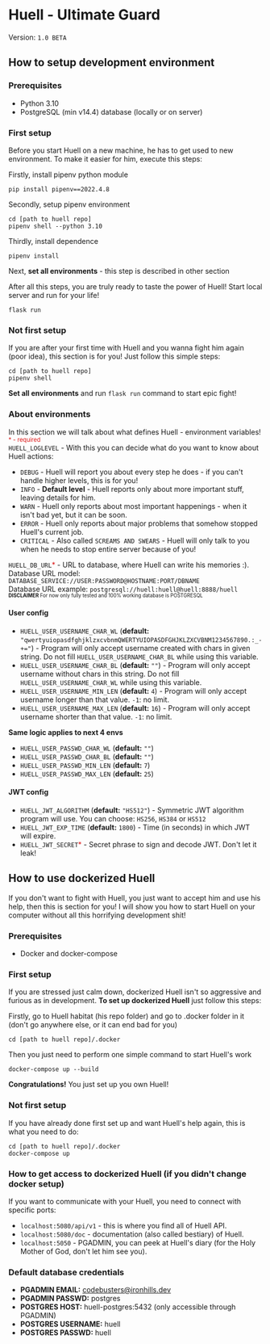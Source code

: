 # Huell - Ultimate Guard

Version: `1.0 BETA`

## How to setup development environment

### Prerequisites

* Python 3.10
* PostgreSQL (min v14.4) database (locally or on server)

### First setup

Before you start Huell on a new machine, he has to get used to new environment. To make it easier for him, execute this
steps:

Firstly, install pipenv python module

```
pip install pipenv==2022.4.8
```

Secondly, setup pipenv environment

```
cd [path to huell repo]
pipenv shell --python 3.10 
```

Thirdly, install dependence

```
pipenv install
```

Next, **set all environments** - this step is described in other section

After all this steps, you are truly ready to taste the power of Huell! Start local server and run for your life!

```
flask run
```

### Not first setup

If you are after your first time with Huell and you wanna fight him again (poor idea), this section is for you! Just
follow this
simple steps:

```
cd [path to huell repo]
pipenv shell
```

**Set all environments** and run `flask run` command to start epic fight!

### About environments

In this section we will talk about what defines Huell - environment variables!\
<sup><span style="color:#DD1919">* - required</span></sup>\
`HUELL_LOGLEVEL` - With this you can decide what do you want to know about Huell actions:

* `DEBUG` - Huell will report you about every step he does - if you can't handle higher levels, this is for you!
* `INFO` - **Default level** - Huell reports only about more important stuff, leaving details for him.
* `WARN` - Huell only reports about most important happenings - when it isn't bad yet, but it can be soon.
* `ERROR` - Huell only reports about major problems that somehow stopped Huell's current job.
* `CRITICAL` - Also called `SCREAMS AND SWEARS` - Huell will only talk to you when he needs to stop entire server
  because of you!

`HUELL_DB_URL`<span style="color:#DD1919">*</span> - URL to database, where Huell can write his memories :).\
Database URL model: `DATABASE_SERVICE://USER:PASSWORD@HOSTNAME:PORT/DBNAME`\
Database URL example: `postgresql://huell:huell@huell:8888/huell`\
<sup><sub>**DISCLAIMER** For now only fully tested and 100% working database is POSTGRESQL</sub></sup>

#### User config

* `HUELL_USER_USERNAME_CHAR_WL`
  (**default:** `"qwertyuiopasdfghjklzxcvbnmQWERTYUIOPASDFGHJKLZXCVBNM1234567890.:_-+="`) - Program will only accept
  username created with chars in given string. Do not fill `HUELL_USER_USERNAME_CHAR_BL`
  while using this variable.
* `HUELL_USER_USERNAME_CHAR_BL` (**default:** `""`) - Program will only accept username without chars in this string.
  Do not fill `HUELL_USER_USERNAME_CHAR_WL` while using this variable.
* `HUELL_USER_USERNAME_MIN_LEN` (**default:** `4`) - Program will only accept username longer than that value.
  `-1`: no limit.
* `HUELL_USER_USERNAME_MAX_LEN` (**default:** `16`) - Program will only accept username shorter than that value.
  `-1`: no limit.

**Same logic applies to next 4 envs**

* `HUELL_USER_PASSWD_CHAR_WL` (**default:** `""`)
* `HUELL_USER_PASSWD_CHAR_BL` (**default:** `""`)
* `HUELL_USER_PASSWD_MIN_LEN` (**default:** `7`)
* `HUELL_USER_PASSWD_MAX_LEN` (**default:** `25`)

#### JWT config

* `HUELL_JWT_ALGORITHM` (**default:** `"HS512"`) - Symmetric JWT algorithm program will use.
  You can choose: `HS256`, `HS384` or `HS512`
* `HUELL_JWT_EXP_TIME` (**default:** `1800`) - Time (in seconds) in which JWT will expire.
* `HUELL_JWT_SECRET`<span style="color:#DD1919">*</span> - Secret phrase to sign and decode JWT. Don't let it leak!

## How to use dockerized Huell

If you don't want to fight with Huell, you just want to accept him and use his help, then this is section for you!
I will show you how to start Huell on your computer without all this horrifying development shit!

### Prerequisites

* Docker and docker-compose

### First setup

If you are stressed just calm down, dockerized Huell isn't so aggressive and furious as in development.
**To set up dockerized Huell** just follow this steps:

Firstly, go to Huell habitat (his repo folder) and go to .docker folder in it
(don't go anywhere else, or it can end bad for you)

```
cd [path to huell repo]/.docker
```

Then you just need to perform one simple command to start Huell's work

```
docker-compose up --build
```

**Congratulations!** You just set up you own Huell!

### Not first setup

If you have already done first set up and want Huell's help again, this is what you need to do:

```
cd [path to huell repo]/.docker
docker-compose up
```

### How to get access to dockerized Huell (if you didn't change docker setup)

If you want to communicate with your Huell, you need to connect with specific ports:

* `localhost:5080/api/v1` - this is where you find all of Huell API.
* `localhost:5080/doc` - documentation (also called bestiary) of Huell.
* `localhost:5050` - PGADMIN, you can peek at Huell's diary (for the Holy Mother of God, don't let him see you).

### Default database credentials

* **PGADMIN EMAIL:** codebusters@ironhills.dev
* **PGADMIN PASSWD:** postgres
* **POSTGRES HOST:** huell-postgres:5432 (only accessible through PGADMIN)
* **POSTGRES USERNAME:** huell
* **POSTGRES PASSWD:** huell

